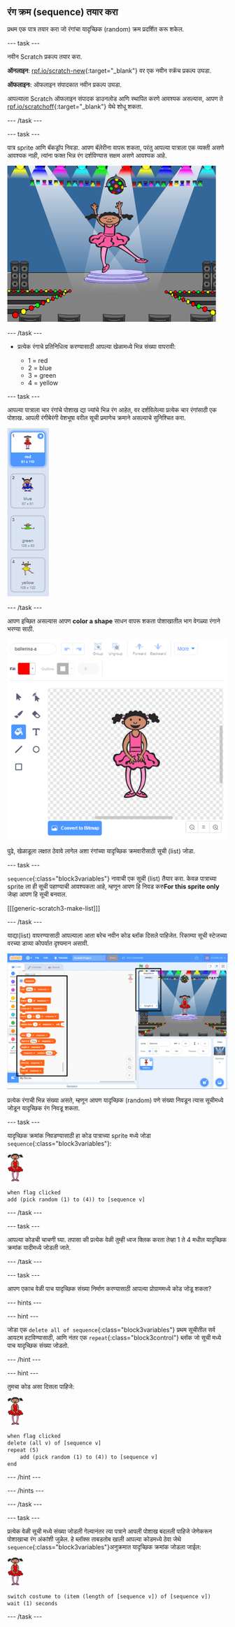 ## रंग क्रम (sequence) तयार करा

प्रथम एक पात्र तयार करा जो रंगांचा यादृच्छिक (random) क्रम प्रदर्शित करू शकेल.

--- task ---

नवीन Scratch प्रकल्प तयार करा.

**ऑनलाइन**: [rpf.io/scratch-new](https://rpf.io/scratch-new){:target="_blank"} वर एक नवीन स्क्रॅच प्रकल्प उघडा.

**ऑफलाइनः**: ऑफलाइन संपादकात नवीन प्रकल्प उघडा.

आपल्याला Scratch ऑफलाइन संपादक डाउनलोड आणि स्थापित करणे आवश्यक असल्यास, आपण ते [rpf.io/scratchoff](https://rpf.io/scratchoff){:target="_blank"} येथे शोधू शकता.

--- /task ---

--- task ---

पात्र sprite आणि बॅकड्रॉप निवडा. आपण बॅलेरीना वापरू शकता, परंतु आपल्या पात्राला एक व्यक्ती असणे आवश्यक नाही, त्यांना फक्त भिन्न रंग दर्शविण्यास सक्षम असणे आवश्यक आहे.

![screenshot](images/colour-sprite.png)

--- /task ---

+ प्रत्येक रंगाचे प्रतिनिधित्व करण्यासाठी आपल्या खेळामध्ये भिन्न संख्या वापरावी:
    
    + 1 = red
    + 2 = blue
    + 3 = green
    + 4 = yellow

--- task ---

आपल्या पात्राला चार रंगांचे पोशाख द्या ज्यांचे भिन्न रंग आहेत, वर दर्शविलेल्या प्रत्येक चार रंगांसाठी एक पोशाख. आपली रंगीबेरंगी वेशभूषा वरील सूची प्रमाणेच क्रमाने असल्याचे सुनिश्चित करा.

![screenshot](images/colour-costume.png)

--- /task ---

आपण इच्छित असल्यास आपण **color a shape** साधन वापरू शकता पोशाखातील भाग वेगळ्या रंगाने भरण्या साठी.

![color-a-shape](images/color-a-shape.png)

पुढे, खेळाडूला लक्षात ठेवावे लागेल अशा रंगांच्या यादृच्छिक क्रमवारीसाठी सूची (list) जोडा.

--- task ---

`sequence`{:class="block3variables"} नावाची एक सूची (list) तैयार करा. केवळ पात्राच्या sprite ला ही सूची पहाण्याची आवश्यकता आहे, म्हणून आपण हि निवड करु**For this sprite only** जेव्हा आपण हि सूची बनवाल.

[[[generic-scratch3-make-list]]]

--- /task ---

याद्या(list) वापरण्यासाठी आपल्याला आता बरेच नवीन कोड ब्लॉक दिसले पाहिजेत. रिकाम्या सूची स्टेजच्या वरच्या डाव्या कोपर्यात दृश्यमान असावी.

![screenshot](images/colour-list-blocks-annotated.png)

प्रत्येक रंगाची भिन्न संख्या असते, म्हणून आपण यादृच्छिक (random) पणे संख्या निवडून त्यास सूचीमध्ये जोडून यादृच्छिक रंग निवडू शकता.

--- task ---

यादृच्छिक क्रमांक निवडण्यासाठी हा कोड पात्राच्या sprite मध्ये जोडा `sequence`{:class="block3variables"}:

![ballerina](images/ballerina.png)

```blocks3
when flag clicked
add (pick random (1) to (4)) to [sequence v]
```

--- /task ---

--- task ---

आपल्या कोडची चाचणी घ्या. तपासा की प्रत्येक वेळी तुम्ही ध्वज क्लिक करता तेव्हा 1 ते 4 मधील यादृच्छिक क्रमांक यादीमध्ये जोडली जाते.

--- /task ---

--- task ---

आपण एकाच वेळी पाच यादृच्छिक संख्या निर्माण करण्यासाठी आपल्या प्रोग्राममध्ये कोड जोडू शकता?

--- hints ---


--- hint ---

जोडा एक `delete all of sequence`{:class="block3variables"} प्रथम सूचीतील सर्व आयटम हटविण्यासाठी, आणि नंतर एक `repeat`{:class="block3control"} ब्लॉक जो सूची मध्ये पाच यादृच्छिक संख्या जोडतो.

--- /hint ---

--- hint ---

तुमचा कोड असा दिसला पाहिजे:

![ballerina](images/ballerina.png)

```blocks3
when flag clicked
delete (all v) of [sequence v]
repeat (5)
    add (pick random (1) to (4)) to [sequence v]
end
```

--- /hint ---

--- /hints ---

--- /task ---

--- task ---

प्रत्येक वेळी सूची मध्ये संख्या जोडली गेल्यानंतर त्या पत्राने आपली पोशाख बदलली पाहिजे जेणेकरून पोशाखाचा रंग अंकांशी जुळेल. हे ब्लॉक्स ताबडतोब खाली आपल्या कोडमध्ये ठेवा जेथे `sequence`{:class="block3variables"}अनुक्रमात यादृच्छिक क्रमांक जोडला जाईल:

![ballerina](images/ballerina.png)

```blocks3
switch costume to (item (length of [sequence v]) of [sequence v])
wait (1) seconds
```

--- /task ---